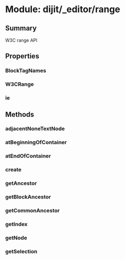 # Module: dijit/_editor/range

## Summary

W3C range API
## Properties

### BlockTagNames


### W3CRange


### ie


## Methods

### adjacentNoneTextNode


### atBeginningOfContainer


### atEndOfContainer


### create


### getAncestor


### getBlockAncestor


### getCommonAncestor


### getIndex


### getNode


### getSelection


